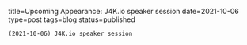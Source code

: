 
title=Upcoming Appearance: J4K.io speaker session 
date=2021-10-06
type=post
tags=blog
status=published
~~~~~~
(2021-10-06) J4K.io speaker session  
            